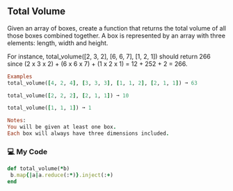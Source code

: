 ## Total Volume

Given an array of boxes, create a function that returns the total volume of all those boxes combined together. A box is represented by an array with three elements: length, width and height.

For instance, total_volume([2, 3, 2], [6, 6, 7], [1, 2, 1]) should return 266 since (2 x 3 x 2) + (6 x 6 x 7) + (1 x 2 x 1) = 12 + 252 + 2 = 266.
```ruby
Examples
total_volume([4, 2, 4], [3, 3, 3], [1, 1, 2], [2, 1, 1]) ➞ 63

total_volume([2, 2, 2], [2, 1, 1]) ➞ 10

total_volume([1, 1, 1]) ➞ 1

Notes:
You will be given at least one box.
Each box will always have three dimensions included.
```
### :computer: My Code
```ruby
def total_volume(*b)
 b.map{|a|a.reduce(:*)}.inject(:+)
end
```

